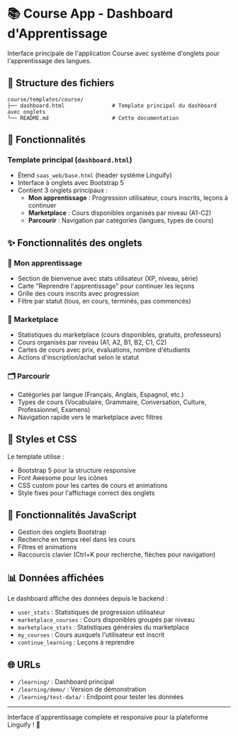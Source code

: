 # 📚 Course App - Dashboard d'Apprentissage

Interface principale de l'application Course avec système d'onglets pour l'apprentissage des langues.

## 📁 Structure des fichiers

```
course/templates/course/
├── dashboard.html               # Template principal du dashboard avec onglets
└── README.md                    # Cette documentation
```

## 🔧 Fonctionnalités

### Template principal (`dashboard.html`)
- Étend `saas_web/base.html` (header système Linguify)
- Interface à onglets avec Bootstrap 5
- Contient 3 onglets principaux :
  - **Mon apprentissage** : Progression utilisateur, cours inscrits, leçons à continuer
  - **Marketplace** : Cours disponibles organisés par niveau (A1-C2)
  - **Parcourir** : Navigation par catégories (langues, types de cours)

## ✨ Fonctionnalités des onglets

### 📖 Mon apprentissage
- Section de bienvenue avec stats utilisateur (XP, niveau, série)
- Carte "Reprendre l'apprentissage" pour continuer les leçons
- Grille des cours inscrits avec progression
- Filtre par statut (tous, en cours, terminés, pas commencés)

### 🏪 Marketplace
- Statistiques du marketplace (cours disponibles, gratuits, professeurs)
- Cours organisés par niveau (A1, A2, B1, B2, C1, C2)
- Cartes de cours avec prix, évaluations, nombre d'étudiants
- Actions d'inscription/achat selon le statut

### 🗂️ Parcourir
- Catégories par langue (Français, Anglais, Espagnol, etc.)
- Types de cours (Vocabulaire, Grammaire, Conversation, Culture, Professionnel, Examens)
- Navigation rapide vers le marketplace avec filtres

## 🎨 Styles et CSS

Le template utilise :
- Bootstrap 5 pour la structure responsive
- Font Awesome pour les icônes
- CSS custom pour les cartes de cours et animations
- Style fixes pour l'affichage correct des onglets

## 🔧 Fonctionnalités JavaScript

- Gestion des onglets Bootstrap
- Recherche en temps réel dans les cours
- Filtres et animations
- Raccourcis clavier (Ctrl+K pour recherche, flèches pour navigation)

## 📊 Données affichées

Le dashboard affiche des données depuis le backend :
- `user_stats` : Statistiques de progression utilisateur
- `marketplace_courses` : Cours disponibles groupés par niveau
- `marketplace_stats` : Statistiques générales du marketplace
- `my_courses` : Cours auxquels l'utilisateur est inscrit
- `continue_learning` : Leçons à reprendre

## 🌐 URLs

- `/learning/` : Dashboard principal
- `/learning/demo/` : Version de démonstration
- `/learning/test-data/` : Endpoint pour tester les données

---

Interface d'apprentissage complète et responsive pour la plateforme Linguify ! 🚀
